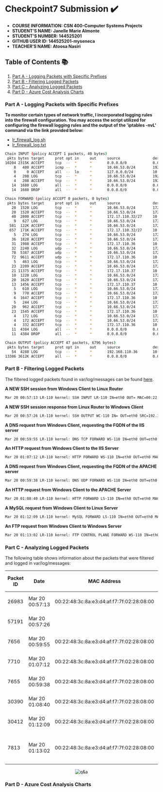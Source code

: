 # Checkpoint7 Submission ✔️

- **COURSE INFORMATION: CSN 400-Computer Systems Projects**
- **STUDENT’S NAME: Janelle Marie Almonte**
- **STUDENT'S NUMBER: 144525201**
- **GITHUB USER ID: 144525201-myseneca**
- **TEACHER’S NAME: Atoosa Nasiri**

## Table of Contents 📚
1. [Part A - Logging Packets with Specific Prefixes](#part-a---logging-packets-with-specific-prefixes)
2. [Part B - Filtering Logged Packets](#part-b---filtering-logged-packets)
3. [Part C - Analyzing Logged Packets](#part-c---analyzing-logged-packets)
4. [Part D - Azure Cost Analysis Charts](#part-d---azure-cost-analysis-charts)

### Part A - Logging Packets with Specific Prefixes

**To monitor certain types of network traffic, I incorporated logging rules into the firewall configuration. You may access the script utilized for configuring the firewall logging rules and the output of the 'iptables -nvL' command via the link provided below:**

- [lr_firewall_log.sh](https://github.com/144525201-myseneca/CSN400-Capstone/blob/cb30ead48f0cbcc5728ea31bc019dea7945e581f/Checkpoint7/PART_A/lr_firewall_log.sh)
- [lr_firewall_log.txt](https://github.com/144525201-myseneca/CSN400-Capstone/blob/8af1ed54282114ef8d41b0187054865cce9a0b16/Checkpoint7/PART_A/lr_firewall_log.txt)

```bash
Chain INPUT (policy ACCEPT 1 packets, 40 bytes)
 pkts bytes target     prot opt in     out     source               destination
10204 2315K ACCEPT     tcp  --  *      *       0.0.0.0/0            0.0.0.0/0            state RELATED,ESTABLISHED
    8   480 ACCEPT     icmp --  *      *       10.66.53.0/24        192.168.110.36
    0     0 ACCEPT     all  --  lo     *       127.0.0.0/24         10.66.53.0/24
    4   208 LOG        tcp  --  *      *       10.66.53.0/24        192.168.110.36       tcp dpt:22 limit: avg 10/sec burst 5 LOG flags 0 level 4 prefix "SSH INPUT LR-110 "
    4   208 ACCEPT     tcp  --  *      *       10.66.53.0/24        192.168.110.36       state NEW tcp dpt:22
   14  1680 LOG        all  --  *      *       0.0.0.0/0            0.0.0.0/0            limit: avg 10/sec burst 5 LOG flags 0 level 4 prefix "TO_DROP_INPUT"
   14  1680 DROP       all  --  *      *       0.0.0.0/0            0.0.0.0/0

Chain FORWARD (policy ACCEPT 0 packets, 0 bytes)
 pkts bytes target     prot opt in     out     source               destination
   20  1520 LOG        tcp  --  *      *       10.66.53.0/24        172.17.110.37        tcp dpt:22 limit: avg 1/min burst 5 LOG flags 0 level 4 prefix "SSH FORWARD LS-110 "
   20  1520 ACCEPT     tcp  --  *      *       10.66.53.0/24        172.17.110.32/27     tcp dpt:22
   40  2800 ACCEPT     tcp  --  *      *       172.17.110.32/27     10.66.53.0/24        tcp spt:22
    9   627 LOG        tcp  --  *      *       10.66.53.0/24        172.17.110.36        tcp dpt:3389 limit: avg 1/min burst 5 LOG flags 0 level 4 prefix "RDP FORWARD WS-110 "
  581  122K ACCEPT     tcp  --  *      *       10.66.53.0/24        172.17.110.32/27     tcp dpt:3389
  657  171K ACCEPT     tcp  --  *      *       172.17.110.32/27     10.66.53.0/24        tcp spt:3389
    5   274 LOG        tcp  --  *      *       10.66.53.0/24        172.17.110.36        tcp dpt:53 limit: avg 1/min burst 5 LOG flags 0 level 4 prefix "DNS TCP FORWARD WS-110 "
   36  1828 ACCEPT     tcp  --  *      *       10.66.53.0/24        172.17.110.36        tcp dpt:53
   31  1988 ACCEPT     tcp  --  *      *       172.17.110.36        10.66.53.0/24        tcp spt:53
   32  2240 LOG        udp  --  *      *       10.66.53.0/24        172.17.110.36        udp dpt:53 limit: avg 1/min burst 5 LOG flags 0 level 4 prefix "DNS UDP FORWARD WS-110 "
   78  5387 ACCEPT     udp  --  *      *       10.66.53.0/24        172.17.110.36        udp dpt:53
   72  9611 ACCEPT     udp  --  *      *       172.17.110.36        10.66.53.0/24        udp spt:53
    5   463 LOG        tcp  --  *      *       10.66.53.0/24        172.17.110.37        tcp dpt:3306 limit: avg 1/min burst 5 LOG flags 0 level 4 prefix "MySQL FORWARD LS-110 "
   23  2209 ACCEPT     tcp  --  *      *       10.66.53.0/24        172.17.110.37        tcp dpt:3306
   21 11375 ACCEPT     tcp  --  *      *       172.17.110.37        10.66.53.0/24        tcp spt:3306
   10  1220 LOG        tcp  --  *      *       10.66.53.0/24        172.17.110.37        tcp dpt:80 limit: avg 1/min burst 5 LOG flags 0 level 4 prefix "HTTP FORWARD LS-110 "
   20  1620 ACCEPT     tcp  --  *      *       10.66.53.0/24        172.17.110.37        tcp dpt:80
   13  1456 ACCEPT     tcp  --  *      *       172.17.110.37        10.66.53.0/24        tcp spt:80
    5   610 LOG        tcp  --  *      *       10.66.53.0/24        172.17.110.36        tcp dpt:80 limit: avg 1/min burst 5 LOG flags 0 level 4 prefix "HTTP FORWARD WS-110 "
    9   770 ACCEPT     tcp  --  *      *       10.66.53.0/24        172.17.110.36        tcp dpt:80
    6  1647 ACCEPT     tcp  --  *      *       172.17.110.36        10.66.53.0/24        tcp spt:80
    5   244 LOG        tcp  --  *      *       10.66.53.0/24        172.17.110.36        tcp dpt:21 limit: avg 1/min burst 5 LOG flags 0 level 4 prefix "FTP CONTROL PLANE FORWARD WS-"
   20   962 ACCEPT     tcp  --  *      *       10.66.53.0/24        172.17.110.36        tcp dpt:21
   23  1545 ACCEPT     tcp  --  *      *       172.17.110.36        10.66.53.0/24        tcp spt:21
    4   172 LOG        tcp  --  *      *       10.66.53.0/24        172.17.110.36        tcp dpts:50000:51000 limit: avg 1/min burst 5 LOG flags 0 level 4 prefix "FTP DATA PLANE FORWARD WS-110"
    4   172 ACCEPT     tcp  --  *      *       10.66.53.0/24        172.17.110.36        tcp dpts:50000:51000
    4   332 ACCEPT     tcp  --  *      *       172.17.110.36        10.66.53.0/24        tcp spts:50000:51000
   11  4384 LOG        all  --  *      *       0.0.0.0/0            0.0.0.0/0            limit: avg 10/sec burst 5 LOG flags 0 level 4 prefix "TO_DROP_FORWARD"
   11  4384 DROP       all  --  *      *       0.0.0.0/0            0.0.0.0/0

Chain OUTPUT (policy ACCEPT 47 packets, 6796 bytes)
 pkts bytes target     prot opt in     out     source               destination
   54  4288 LOG        tcp  --  *      *       192.168.110.36       10.66.53.0/24        tcp spt:22 limit: avg 1/min burst 5 LOG flags 0 level 4 prefix "SSH OUTPUT WC-110 "
13386 3612K ACCEPT     all  --  *      *       0.0.0.0/0            0.0.0.0/0
```

### Part B - Filtering Logged Packets

The filtered logged packets found in var/log/messages can be found [here](https://github.com/144525201-myseneca/CSN400-Capstone/blob/01871d41c3eee14ff3f1343408fcf97da44e1982/Checkpoint7/PART_B/logged_packets.log).

**A NEW SSH session from Windows Client to Linux Router**

```bash
Mar 20 00:57:13 LR-110 kernel: SSH INPUT LR-110 IN=eth0 OUT= MAC=00:22:48:3c:8a:e3:d4:af:f7:7f:02:28:08:00 SRC=10.66.53.4 DST=192.168.110.36 LEN=52 TOS=0x00 PREC=0x00 TTL=128 ID=26983 DF PROTO=TCP SPT=63555 DPT=22 WINDOW=64240 RES=0x00 SYN URGP=0
```

**A NEW SSH session response from Linux Router to Windows Client**

```bash
Mar 20 00:57:26 LR-110 kernel: SSH OUTPUT WC-110 IN= OUT=eth0 SRC=192.168.110.36 DST=10.66.53.4 LEN=132 TOS=0x08 PREC=0x40 TTL=64 ID=57191 DF PROTO=TCP SPT=22 DPT=62833 WINDOW=295 RES=0x00 ACK PSH URGP=0
```

**A DNS request from Windows Client, requesting the FQDN of the IIS server**

```bash
Mar 20 00:59:55 LR-110 kernel: DNS TCP FORWARD WS-110 IN=eth0 OUT=eth0 MAC=00:22:48:3c:8a:e3:d4:af:f7:7f:02:28:08:00 SRC=10.66.53.4 DST=172.17.110.36 LEN=52 TOS=0x00 PREC=0x00 TTL=127 ID=7656 DF PROTO=TCP SPT=63573 DPT=53 WINDOW=64240 RES=0x00 SYN URGP=0
```

**An HTTP request from Windows Client to the IIS Server**

```bash
Mar 20 01:07:12 LR-110 kernel: HTTP FORWARD WS-110 IN=eth0 OUT=eth0 MAC=00:22:48:3c:8a:e3:d4:af:f7:7f:02:28:08:00 SRC=10.66.53.4 DST=172.17.110.36 LEN=52 TOS=0x00 PREC=0x00 TTL=127 ID=7710 DF PROTO=TCP SPT=63620 DPT=80 WINDOW=64240 RES=0x00 SYN URGP=0
```

**A DNS request from Windows Client, requesting the FQDN of the APACHE server**

```bash
Mar 20 00:59:38 LR-110 kernel: DNS UDP FORWARD WS-110 IN=eth0 OUT=eth0 MAC=00:22:48:3c:8a:e3:d4:af:f7:7f:02:28:08:00 SRC=10.66.53.4 DST=172.17.110.36 LEN=72 TOS=0x00 PREC=0x00 TTL=127 ID=7655 PROTO=UDP SPT=65400 DPT=53 LEN=52
```

**An HTTP request from Windows Client to the APACHE Server**

```bash
Mar 20 01:08:40 LR-110 kernel: HTTP FORWARD LS-110 IN=eth0 OUT=eth0 MAC=00:22:48:3c:8a:e3:d4:af:f7:7f:02:28:08:00 SRC=10.66.53.4 DST=172.17.110.37 LEN=52 TOS=0x00 PREC=0x00 TTL=127 ID=30390 DF PROTO=TCP SPT=63636 DPT=80 WINDOW=64240 RES=0x00 SYN URGP=0
```

**A MySQL request from Windows Client to Linux Server**

```bash
Mar 20 01:12:09 LR-110 kernel: MySQL FORWARD LS-110 IN=eth0 OUT=eth0 MAC=00:22:48:3c:8a:e3:d4:af:f7:7f:02:28:08:00 SRC=10.66.53.4 DST=172.17.110.37 LEN=52 TOS=0x00 PREC=0x00 TTL=127 ID=30412 DF PROTO=TCP SPT=63686 DPT=3306 WINDOW=64240 RES=0x00 SYN URGP=0
```

**An FTP request from Windows Client to Windows Server**

```bash
Mar 20 01:13:02 LR-110 kernel: FTP CONTROL PLANE FORWARD WS-110 IN=eth0 OUT=eth0 MAC=00:22:48:3c:8a:e3:d4:af:f7:7f:02:28:08:00 SRC=10.66.53.4 DST=172.17.110.36 LEN=52 TOS=0x00 PREC=0x00 TTL=127 ID=7813 DF PROTO=TCP SPT=63698 DPT=21 WINDOW=64240 RES=0x00 SYN URGP=0
```

### Part C - Analyzing Logged Packets

The following table shows information about the packets that were filtered and logged in var/log/messages:

| Packet ID | Date             | MAC Address                               | Protocol | Source Address | Dest. Address    | Source Port | Dest. Port | Packet Length | LOG Prefix                       | Time To Live |
|-----------|------------------|-------------------------------------------|----------|----------------|------------------|-------------|------------|---------------|----------------------------------|--------------|
| 26983     | Mar 20 00:57:13  | 00:22:48:3c:8a:e3:d4:af:f7:7f:02:28:08:00 | TCP      | 10.66.53.4     | 192.168.110.36   | 63555       | 22         | 52            | SSH INPUT LR-110                 | 128          |
| 57191     | Mar 20 00:57:26  |                                           | TCP      | 192.168.110.36 | 10.66.53.4       | 22          | 62833      | 132           | SSH OUTPUT WC-110                | 64           |
| 7656      | Mar 20 00:59:55  | 00:22:48:3c:8a:e3:d4:af:f7:7f:02:28:08:00 | TCP      | 10.66.53.4     | 172.17.110.36    | 63573       | 53         | 52            | DNS TCP FORWARD WS-110           | 127          |
| 7710      | Mar 20 01:07:12  | 00:22:48:3c:8a:e3:d4:af:f7:7f:02:28:08:00 | TCP      | 10.66.53.4     | 172.17.110.36    | 63620       | 80         | 52            | HTTP FORWARD WS-110              | 127          |
| 7655      | Mar 20 00:59:38  | 00:22:48:3c:8a:e3:d4:af:f7:7f:02:28:08:00 | UDP      | 10.66.53.4     | 172.17.110.36    | 65400       | 53         | 72            | DNS UDP FORWARD WS-110           | 127          |
| 30390     | Mar 20 01:08:40  | 00:22:48:3c:8a:e3:d4:af:f7:7f:02:28:08:00 | TCP      | 10.66.53.4     | 172.17.110.37    | 63636       | 80         | 52            | HTTP FORWARD LS-110              | 127          |
| 30412     | Mar 20 01:12:09  | 00:22:48:3c:8a:e3:d4:af:f7:7f:02:28:08:00 | TCP      | 10.66.53.4     | 172.17.110.37    | 63686       | 3306       | 52            | MySQL FORWARD LS-110             | 127          |
| 7813      | Mar 20 01:13:02  | 00:22:48:3c:8a:e3:d4:af:f7:7f:02:28:08:00 | TCP      | 10.66.53.4     | 172.17.110.36    | 63698       | 21         | 52            | FTP CONTROL PLANE FORWARD WS-110 | 127          |

<p align="center">
  <img src="https://github.com/144525201-myseneca/CSN400-Capstone/blob/7c6bdee66811940aa102d6aced3ed0b399c6cf1c/Checkpoint7/PART_C/cp7.PNG" alt="q&a">
</p>

### Part D - Azure Cost Analysis Charts
